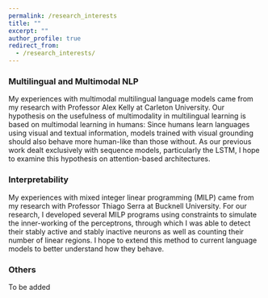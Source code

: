 ```yaml
---
permalink: /research_interests
title: ""
excerpt: ""
author_profile: true
redirect_from: 
  - /research_interests/
---
```


### Multilingual and Multimodal NLP
My experiences with multimodal multilingual language models came from my research with Professor Alex Kelly at Carleton University. Our hypothesis on the usefulness of multimodality in multilingual learning is based on multimodal learning in humans: Since humans learn languages using visual and textual information, models trained with visual grounding should also behave more human-like than those without. As our previous work dealt exclusively with sequence models, particularly the LSTM, I hope to examine this hypothesis on attention-based architectures.

### Interpretability
My experiences with mixed integer linear programming (MILP) came from my research with Professor Thiago Serra at Bucknell University. For our research, I developed several MILP programs using constraints to simulate the inner-working of the perceptrons, through which I was able to detect their stably active and stably inactive neurons as well as counting their number of linear regions. I hope to extend this method to current language models to better understand how they behave.

### Others
To be added
